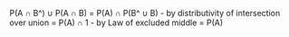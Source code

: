   P(A ∩ B^) ∪ P(A ∩ B)
= P(A) ∩ P(B^ ∪ B) - by distributivity of intersection over union
= P(A) ∩ 1 - by Law of excluded middle
= P(A)
